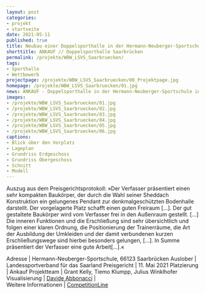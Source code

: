 ```yaml
---
layout: post
categories:
- projekt
- startseite
date: 2021-05-11
published: true
title: Neubau einer Doppelsporthalle in der Hermann-Neuberger-Sportschule in Saarbrücken
shorttitle: ANKAUF // Doppelsporthalle Saarbrücken
permalink: /projekte/WBW_LSVS_Saarbruecken/
tags: 
- Sporthalle
- Wettbewerb 
projectpage: /projekte/WBW_LSVS_Saarbruecken/00_Projektpage.jpg
homepage: /projekte/WBW_LSVS_Saarbruecken/01.jpg
news: ANKAUF - Doppelsporthalle in der Hermann-Neuberger-Sportschule in Saarbrücken
images:
- /projekte/WBW_LSVS_Saarbruecken/01.jpg
- /projekte/WBW_LSVS_Saarbruecken/02.jpg
- /projekte/WBW_LSVS_Saarbruecken/03.jpg
- /projekte/WBW_LSVS_Saarbruecken/04.jpg
- /projekte/WBW_LSVS_Saarbruecken/05.jpg
- /projekte/WBW_LSVS_Saarbruecken/06.jpg
captions:
- Blick über den Vorplatz
- Lageplan
- Grundriss Erdgeschoss
- Grundriss Obergeschoss
- Schnitt
- Modell
---
```


Auszug aus dem Preisgerichtsprotokoll: »Der Verfasser präsentiert einen sehr kompakten Baukörper, der durch die Wahl seiner Sheddach Konstruktion ein gelungenes Pendant zur denkmalgeschützten Bodenhalle darstellt. Der vorgelagerte Platz schafft einen guten Freiraum [...]. Der gut gestaltete Baukörper wird vom Verfasser frei in den Außenraum gestellt. [...] Die inneren Funktionen und die Erschließung sind sehr übersichtlich und folgen einer klaren Ordnung, die Positionierung der Trainerräume, die Art der Ausbildung der Umkleiden und der damit verbundenen kurzen Erschließungswege sind hierbei besonders gelungen, [...]. In Summe präsentiert der Verfasser eine gute Arbeit[...].«


Adresse					|	Hermann-Neuberger-Sportschule, 66123 Saarbrücken
Auslober				|	Landessportverband für das Saarland
Preisgericht			|	11. Mai 2021
Platzierung				|	Ankauf
Projektteam				|	Grant Kelly, Tiemo Klumpp, Julius Winklhofer
Visualisierung     	    |	[Davide Abbonacci](http://www.abbonacci.com)
                               |    
Weitere Informationen   |   [CompetitionLine](https://www.competitionline.com/de/news/ergebnisse/wettbewerbsergebnis-sport-und-freizeit-394650.html) 
